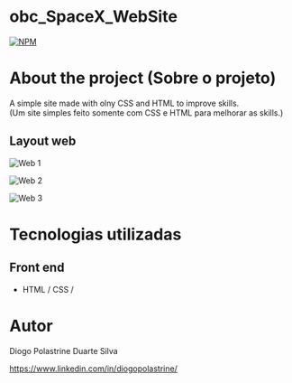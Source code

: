 # obc_SpaceX_WebSite

[![NPM](https://img.shields.io/npm/l/react)](https://github.com/Deekzzyy/obc_SpaceX_WebSite/blob/main/LICENSE) 


# About the project (Sobre o projeto)

A simple site made with olny CSS and HTML to improve skills.
<br>
(Um site simples feito somente com CSS e HTML para melhorar as skills.)


## Layout web
![Web 1]()

![Web 2]()

![Web 3]()


# Tecnologias utilizadas

## Front end

- HTML / CSS / 


# Autor

Diogo Polastrine Duarte Silva

https://www.linkedin.com/in/diogopolastrine/
